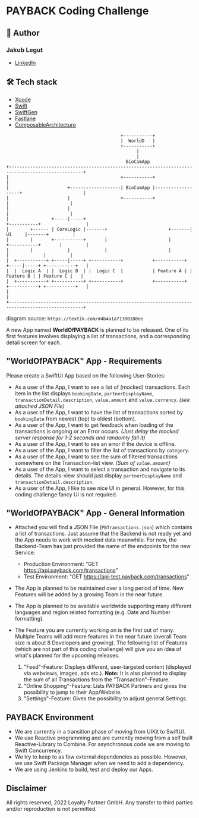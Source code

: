 # PAYBACK Coding Challenge

## 👨 Author
### Jakub Legut
 - [LinkedIn](https://www.linkedin.com/in/jakub-legut/)

## 🛠 Tech stack
- [Xcode](https://developer.apple.com/xcode/)
- [Swift](https://swift.org/)
- [SwiftGen](https://github.com/SwiftGen/SwiftGen)
- [Fastlane](https://github.com/fastlane/fastlane)
- [ComposableArchitecture](https://github.com/pointfreeco/swift-composable-architecture)

```
                                           +-----------+                                            
                                           |  WorldO   |                                            
                                           +-----------+                                            
                                                 |                                                  
                                                 |                                                  
                                             BioCamApp                                              
+--------------------------------------------------------------------------------------------------+
|                                          +-----------+                                           |
|                      +-------------------| BioCamApp |-------------------+                       |
|                      |                   +-----------+                   |                       |
|                      |                                                   |                       |
|                +-----|-----+                                       +-----------+                 |
|        +------ | CoreLogic |-------+                       +-------|    UI     |-------+         |
|        |       +-----------+       |                       |       +-----------+       |         |
|        |             |             |                       |             |             |         |
|  +-----------+ +-----|-----+ +-----------+           +-----------+ +-----|-----+ +-----------+   |
|  |  Logic A  | |  Logic B  | |  Logic C  |           | Feature A | | Feature B | | Feature C |   |
|  +-----------+ +-----------+ +-----------+           +-----------+ +-----------+ +-----------+   |
|                                                                                                  |
+--------------------------------------------------------------------------------------------------+
```
diagram source: `https://textik.com/#4b4a1a71380180ee`

A new App named **WorldOfPAYBACK** is planned to be released. One of its first features involves displaying a list of transactions, and a corresponding detail screen for each.

## "WorldOfPAYBACK" App - Requirements

Please create a SwiftUI App based on the following User-Stories:

* As a user of the App, I want to see a list of (mocked) transactions. Each item in the list displays `bookingDate`, `partnerDisplayName`, `transactionDetail.description`, `value.amount` and `value.currency`. *(see attached JSON File)*
* As a user of the App, I want to have the list of transactions sorted by `bookingDate` from newest (top) to oldest (bottom).
* As a user of the App, I want to get feedback when loading of the transactions is ongoing or an Error occurs. *(Just delay the mocked server response for 1-2 seconds and randomly fail it)*
* As a user of the App, I want to see an error if the device is offline.
* As a user of the App, I want to filter the list of transactions by `category`.
* As a user of the App, I want to see the sum of filtered transactions somewhere on the Transaction-list view. *(Sum of `value.amount`)*
* As a user of the App, I want to select a transaction and navigate to its details. The details-view should just display `partnerDisplayName` and `transactionDetail.description`.
* As a user of the App, I like to see nice UI in general. However, for this coding challenge fancy UI is not required.

## "WorldOfPAYBACK" App - General Information

* Attached you will find a JSON File (`PBTransactions.json`) which contains a list of transactions. Just assume that the Backend is not ready yet and the App needs to work with mocked data meanwhile. For now, the Backend-Team has just provided the name of the endpoints for the new Service: 
	* Production Environment: "GET https://api.payback.com/transactions"
	* Test Environment: "GET https://api-test.payback.com/transactions"
* The App is planned to be maintained over a long period of time. New Features will be added by a growing Team in the near future.
* The App is planned to be available worldwide supporting many different languages and region related formatting (e.g. Date and Number formatting).
* The Feature you are currently working on is the first out of many. Multiple Teams will add more features in the near future (overall Team size is about 8 Developers and growing). The following list of Features (which are not part of this coding challenge) will give you an idea of what's planned for the upcoming releases.
 
	1. 	"Feed"-Feature: Displays different, user-targeted content (displayed via webviews, images, ads etc.). **Note:** It is also planned to display the sum of all Transactions from the "Transaction"-Feature.
	2. "Online Shopping"-Feature: Lists PAYBACK Partners and gives the possibility to jump to their App/Website.
	3. "Settings"-Feature: Gives the possibility to adjust general Settings.

## PAYBACK Environment

* We are currently in a transition phase of moving from UIKit to SwiftUI.
* We use Reactive programming and are currently moving from a self built Reactive-Library to Combine. For asynchronous code we are moving to Swift Concurrency.
* We try to keep to as few external dependencies as possible. However, we use Swift Package Manager when we need to add a dependency.
* We are using Jenkins to build, test and deploy our Apps.

## Disclaimer

All rights reserved, 2022 Loyalty Partner GmbH. Any transfer to third parties and/or reproduction is not permitted.

